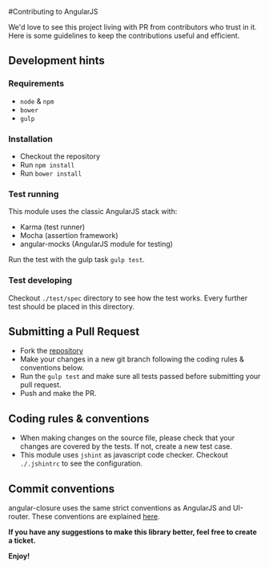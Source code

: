 #Contributing to AngularJS

We'd love to see this project living with PR from contributors who trust in it. Here is some guidelines to keep the contributions useful and efficient.

## Development hints

### Requirements
- `node` & `npm`
- `bower`
- `gulp`

### Installation
- Checkout the repository
- Run `npm install`
- Run `bower install`

### Test running
This module uses the classic AngularJS stack with:

- Karma (test runner)
- Mocha (assertion framework)
- angular-mocks (AngularJS module for testing)

Run the test with the gulp task `gulp test`.

### Test developing
Checkout `./test/spec` directory to see how the test works. Every further test should be placed in this directory.


## Submitting a Pull Request
- Fork the [repository](https://github.com/angularifyjs/angular-closure/)
- Make your changes in a new git branch following the coding rules & conventions below.
- Run the `gulp test` and make sure all tests passed before submitting your pull request.
- Push and make the PR.


## Coding rules & conventions
- When making changes on the source file, please check that your changes are covered by the tests. If not, create a new test case.
- This module uses `jshint` as javascript code checker. Checkout `./.jshintrc` to see the configuration.


## Commit conventions
angular-closure uses the same strict conventions as AngularJS and UI-router. These conventions are explained [here](https://github.com/angular/angular.js/blob/master/CONTRIBUTING.md#-git-commit-guidelines).

**If you have any suggestions to make this library better, feel free to create a ticket.**

**Enjoy!**